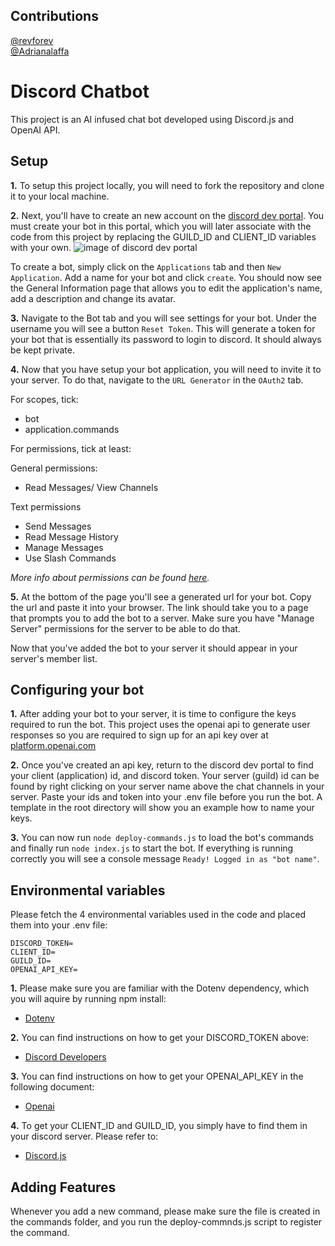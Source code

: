 ## Contributions

[@revforev](https://github.com/revforev)
<br>
[@Adrianalaffa](https://github.com/AdrianaIaffa)

# Discord Chatbot

This project is an AI infused chat bot developed using Discord.js and OpenAI API.

## Setup

**1.** To setup this project locally, you will need to fork the repository and clone it to your local machine.

**2.** Next, you'll have to create an new account on the [discord dev portal](https://discord.com/developers/). You must create your bot in this portal, which you will later associate with the code from this project by replacing the GUILD_ID and CLIENT_ID variables with your own.
![image of discord dev portal](/images/readme/dev_portal.png)

To create a bot, simply click on the `Applications` tab and then `New Application`. Add a name for your bot and click `create`. You should now see the General Information page that allows you to edit the application's name, add a description and change its avatar.

**3.** Navigate to the Bot tab and you will see settings for your bot. Under the username you will see a button `Reset Token`. This will generate a token for your bot that is essentially its password to login to discord. It should always be kept private.

**4.** Now that you have setup your bot application, you will need to invite it to your server. To do that, navigate to the `URL Generator` in the `OAuth2` tab.

For scopes, tick:

- bot
- application.commands

For permissions, tick at least:

General permissions:

- Read Messages/ View Channels

Text permissions

- Send Messages
- Read Message History
- Manage Messages
- Use Slash Commands

_More info about permissions can be found [here](https://discord.com/developers/docs/topics/permissions)._

**5.** At the bottom of the page you'll see a generated url for your bot. Copy the url and paste it into your browser.
The link should take you to a page that prompts you to add the bot to a server. Make sure you have "Manage Server" permissions for the server to be able to do that.

Now that you've added the bot to your server it should appear in your server's member list.

## Configuring your bot

**1.** After adding your bot to your server, it is time to configure the keys required to run the bot.
This project uses the openai api to generate user responses so you are required to sign up for an api key over at [platform.openai.com](https://platform.openai.com/docs/overview)

**2.** Once you've created an api key, return to the discord dev portal to find your client (application) id, and discord token. Your server (guild) id can be found by right clicking on your server name above the chat channels in your server. Paste your ids and token into your .env file before you run the bot. A template in the root directory will show you an example how to name your keys.

**3.** You can now run `node deploy-commands.js` to load the bot's commands and finally run `node index.js` to start the bot. If everything is running correctly you will see a console message `Ready! Logged in as "bot name"`.

## Environmental variables

Please fetch the 4 environmental variables used in the code and placed them into your .env file:

```
DISCORD_TOKEN=
CLIENT_ID=
GUILD_ID=
OPENAI_API_KEY=

```

**1.** Please make sure you are familiar with the Dotenv dependency, which you will aquire by running npm install:

- [Dotenv](https://www.dotenv.org/docs/)

**2.** You can find instructions on how to get your DISCORD_TOKEN above:

- [Discord Developers](https://discord.com/developers/)

**3.** You can find instructions on how to get your OPENAI_API_KEY in the following document:

- [Openai](https://help.openai.com/en/)

**4.** To get your CLIENT_ID and GUILD_ID, you simply have to find them in your discord server. Please refer to:

- [Discord.js](https://discord.js.org/)

## Adding Features

Whenever you add a new command, please make sure the file is created in the commands folder, and you run the deploy-commnds.js script to register the command.
